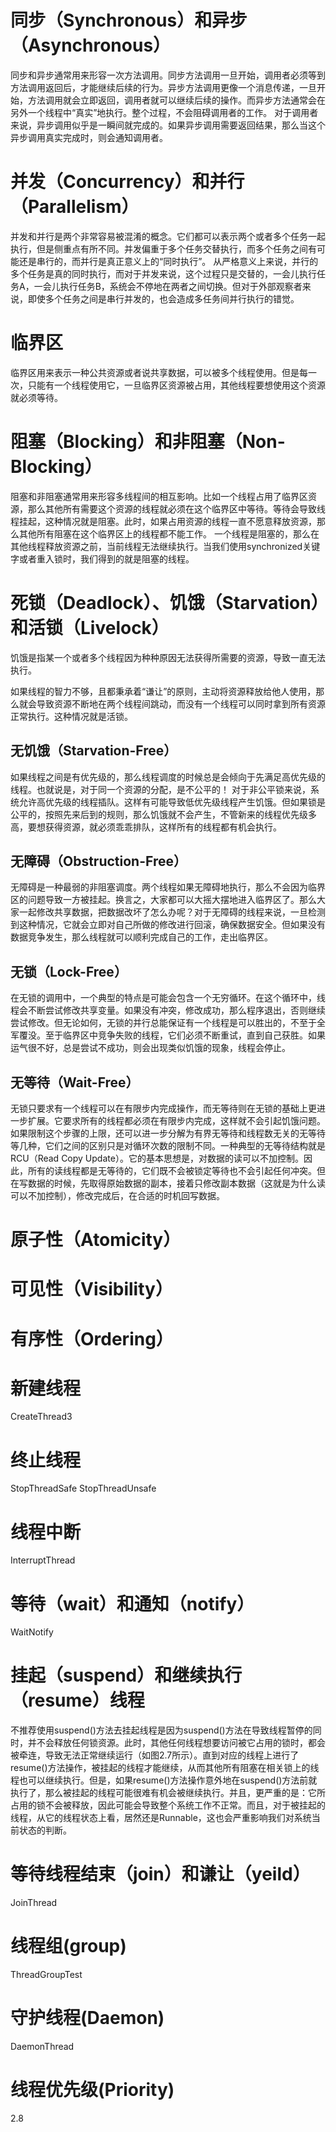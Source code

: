 # 同步（Synchronous）和异步（Asynchronous）
同步和异步通常用来形容一次方法调用。同步方法调用一旦开始，调用者必须等到方法调用返回后，才能继续后续的行为。异步方法调用更像一个消息传递，一旦开始，方法调用就会立即返回，调用者就可以继续后续的操作。而异步方法通常会在另外一个线程中“真实”地执行。整个过程，不会阻碍调用者的工作。
对于调用者来说，异步调用似乎是一瞬间就完成的。如果异步调用需要返回结果，那么当这个异步调用真实完成时，则会通知调用者。

# 并发（Concurrency）和并行（Parallelism）
并发和并行是两个非常容易被混淆的概念。它们都可以表示两个或者多个任务一起执行，但是侧重点有所不同。并发偏重于多个任务交替执行，而多个任务之间有可能还是串行的，而并行是真正意义上的“同时执行”。
从严格意义上来说，并行的多个任务是真的同时执行，而对于并发来说，这个过程只是交替的，一会儿执行任务A，一会儿执行任务B，系统会不停地在两者之间切换。但对于外部观察者来说，即使多个任务之间是串行并发的，也会造成多任务间并行执行的错觉。

# 临界区
临界区用来表示一种公共资源或者说共享数据，可以被多个线程使用。但是每一次，只能有一个线程使用它，一旦临界区资源被占用，其他线程要想使用这个资源就必须等待。

# 阻塞（Blocking）和非阻塞（Non-Blocking）
阻塞和非阻塞通常用来形容多线程间的相互影响。比如一个线程占用了临界区资源，那么其他所有需要这个资源的线程就必须在这个临界区中等待。等待会导致线程挂起，这种情况就是阻塞。此时，如果占用资源的线程一直不愿意释放资源，那么其他所有阻塞在这个临界区上的线程都不能工作。
一个线程是阻塞的，那么在其他线程释放资源之前，当前线程无法继续执行。当我们使用synchronized关键字或者重入锁时，我们得到的就是阻塞的线程。

# 死锁（Deadlock）、饥饿（Starvation）和活锁（Livelock）

饥饿是指某一个或者多个线程因为种种原因无法获得所需要的资源，导致一直无法执行。

如果线程的智力不够，且都秉承着“谦让”的原则，主动将资源释放给他人使用，那么就会导致资源不断地在两个线程间跳动，而没有一个线程可以同时拿到所有资源正常执行。这种情况就是活锁。

## 无饥饿（Starvation-Free）
如果线程之间是有优先级的，那么线程调度的时候总是会倾向于先满足高优先级的线程。也就说是，对于同一个资源的分配，是不公平的！
对于非公平锁来说，系统允许高优先级的线程插队。这样有可能导致低优先级线程产生饥饿。但如果锁是公平的，按照先来后到的规则，那么饥饿就不会产生，不管新来的线程优先级多高，要想获得资源，就必须乖乖排队，这样所有的线程都有机会执行。

## 无障碍（Obstruction-Free）
无障碍是一种最弱的非阻塞调度。两个线程如果无障碍地执行，那么不会因为临界区的问题导致一方被挂起。换言之，大家都可以大摇大摆地进入临界区了。那么大家一起修改共享数据，把数据改坏了怎么办呢？对于无障碍的线程来说，一旦检测到这种情况，它就会立即对自己所做的修改进行回滚，确保数据安全。但如果没有数据竞争发生，那么线程就可以顺利完成自己的工作，走出临界区。

## 无锁（Lock-Free）
在无锁的调用中，一个典型的特点是可能会包含一个无穷循环。在这个循环中，线程会不断尝试修改共享变量。如果没有冲突，修改成功，那么程序退出，否则继续尝试修改。但无论如何，无锁的并行总能保证有一个线程是可以胜出的，不至于全军覆没。至于临界区中竞争失败的线程，它们必须不断重试，直到自己获胜。如果运气很不好，总是尝试不成功，则会出现类似饥饿的现象，线程会停止。

## 无等待（Wait-Free）
无锁只要求有一个线程可以在有限步内完成操作，而无等待则在无锁的基础上更进一步扩展。它要求所有的线程都必须在有限步内完成，这样就不会引起饥饿问题。如果限制这个步骤的上限，还可以进一步分解为有界无等待和线程数无关的无等待等几种，它们之间的区别只是对循环次数的限制不同。一种典型的无等待结构就是RCU（Read Copy Update）。它的基本思想是，对数据的读可以不加控制。因此，所有的读线程都是无等待的，它们既不会被锁定等待也不会引起任何冲突。但在写数据的时候，先取得原始数据的副本，接着只修改副本数据（这就是为什么读可以不加控制），修改完成后，在合适的时机回写数据。

# 原子性（Atomicity）
# 可见性（Visibility）
# 有序性（Ordering）

# 新建线程
CreateThread3
# 终止线程
StopThreadSafe
StopThreadUnsafe
# 线程中断
InterruptThread

# 等待（wait）和通知（notify）
WaitNotify

# 挂起（suspend）和继续执行（resume）线程
不推荐使用suspend()方法去挂起线程是因为suspend()方法在导致线程暂停的同时，并不会释放任何锁资源。此时，其他任何线程想要访问被它占用的锁时，都会被牵连，导致无法正常继续运行（如图2.7所示）。直到对应的线程上进行了resume()方法操作，被挂起的线程才能继续，从而其他所有阻塞在相关锁上的线程也可以继续执行。但是，如果resume()方法操作意外地在suspend()方法前就执行了，那么被挂起的线程可能很难有机会被继续执行。并且，更严重的是：它所占用的锁不会被释放，因此可能会导致整个系统工作不正常。而且，对于被挂起的线程，从它的线程状态上看，居然还是Runnable，这也会严重影响我们对系统当前状态的判断。

# 等待线程结束（join）和谦让（yeild）
JoinThread
# 线程组(group)
ThreadGroupTest

# 守护线程(Daemon)
DaemonThread

# 线程优先级(Priority)

2.8
